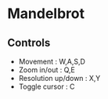 # Mandelbrot

## Controls

* Movement : W,A,S,D
* Zoom in/out : Q,E
* Resolution up/down : X,Y
* Toggle cursor : C
